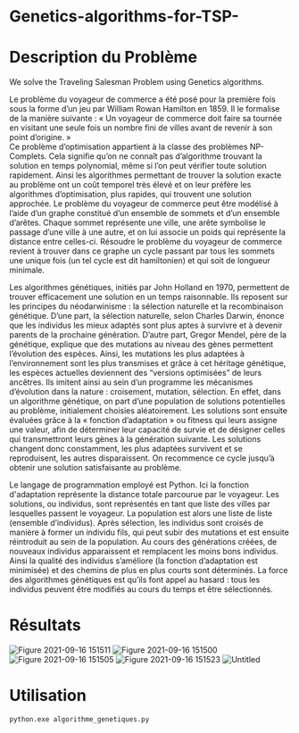 # Genetics-algorithms-for-TSP-
# Description du Problème

We solve the Traveling Salesman Problem using Genetics algorithms.


Le problème du voyageur de commerce a été posé pour la première fois sous la forme d’un jeu par William Rowan Hamilton en 1859. Il le formalise de la manière suivante : « Un voyageur de commerce doit faire sa tournée en visitant une seule fois un nombre fini de villes avant de revenir à son point d’origine. »                          
Ce problème d’optimisation appartient à la classe des problèmes NP-Complets. Cela signifie qu’on ne connaît pas d’algorithme trouvant la solution en temps polynomial, même si l’on peut vérifier toute solution rapidement. Ainsi les algorithmes permettant de trouver la solution exacte au problème ont un coût temporel très élevé et on leur préfère les algorithmes d’optimisation, plus rapides, qui trouvent une solution approchée.
Le problème du voyageur de commerce peut être modélisé à l’aide d’un graphe constitué d’un ensemble de sommets et d’un ensemble d’arêtes. Chaque sommet représente une ville, une arête symbolise le passage d’une ville à une autre, et on lui associe un poids qui représente la distance entre celles-ci.
 Résoudre le problème du voyageur de commerce revient à trouver dans ce graphe un cycle passant par tous les sommets une unique fois (un tel cycle est dit hamiltonien) et qui soit de longueur minimale.


Les algorithmes génétiques, initiés par John Holland en 1970, permettent de trouver efficacement une solution en un temps raisonnable. Ils reposent sur les principes du néodarwinisme : la sélection naturelle et la recombinaison génétique. D’une part, la sélection naturelle, selon Charles Darwin, énonce que les individus les mieux adaptés sont plus aptes à survivre et à devenir parents de la prochaine génération. D’autre part, Gregor Mendel, père de la génétique, explique que des mutations au niveau des gènes permettent l’évolution des espèces. Ainsi, les mutations les plus adaptées à l’environnement sont les plus transmises et grâce à cet héritage génétique, les espèces actuelles deviennent des “versions optimisées” de leurs ancêtres. 
Ils imitent ainsi au sein d’un programme les mécanismes d’évolution dans la nature : croisement, mutation, sélection. En effet, dans un algorithme génétique, on part d’une population de solutions potentielles au problème, initialement choisies aléatoirement. Les solutions sont ensuite évaluées grâce à la « fonction d’adaptation » ou fitness qui leurs assigne une valeur, afin de déterminer leur capacité de survie et de désigner celles qui transmettront leurs gènes à la génération suivante. Les solutions changent donc constamment, les plus adaptées survivent et se reproduisent, les autres disparaissent. On recommence ce cycle jusqu’à obtenir une solution satisfaisante au problème.

Le langage de programmation employé est Python. Ici la fonction d'adaptation représente la distance totale parcourue par le voyageur. Les solutions, ou individus, sont représentés en tant que liste des villes par lesquelles passent le voyageur. La population est alors une liste de liste (ensemble d’individus). Après sélection, les individus sont croisés de manière à former un individu fils, qui peut subir des mutations et est ensuite réintroduit au sein de la population.  Au cours des générations créées, de nouveaux individus apparaissent et remplacent les moins bons individus. Ainsi la qualité des individus s’améliore (la fonction d’adaptation est minimisée) et des chemins de plus en plus courts sont déterminés. La force des algorithmes génétiques est qu’ils font appel au hasard :  tous les individus peuvent être modifiés au cours du temps et être sélectionnés. 

# Résultats

![Figure 2021-09-16 151511](https://user-images.githubusercontent.com/90830443/133620341-04333adb-89dd-41cf-95da-7f7faade7496.png)
![Figure 2021-09-16 151500](https://user-images.githubusercontent.com/90830443/133619609-52b56e0d-75dc-4e1a-9c94-305c2f56d6f0.png)
![Figure 2021-09-16 151505](https://user-images.githubusercontent.com/90830443/133619621-f64d31c6-c2a7-4f30-8ec6-0603adfa189a.png)
![Figure 2021-09-16 151523](https://user-images.githubusercontent.com/90830443/133619653-a59dca6f-e7b3-4e56-b459-a8cbe89daf56.png)
![Untitled](https://user-images.githubusercontent.com/90830443/133620770-a15a6265-92ba-42bc-997a-ad392010e300.png)

# Utilisation

```bash
python.exe algorithme_genetiques.py